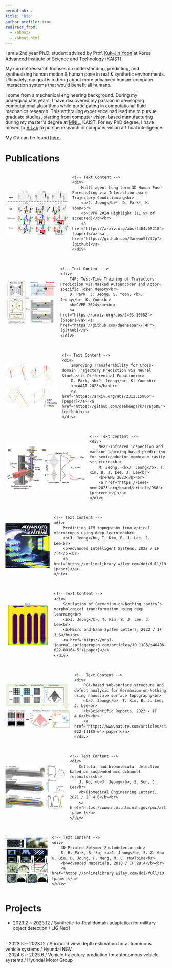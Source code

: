 ```yaml
---
permalink: /
title: "Bio"
author_profile: true
redirect_from: 
  - /about/
  - /about.html
---
```


I am a 2nd year Ph.D. student advised by Prof. [Kuk-Jin Yoon](https://scholar.google.co.kr/citations?user=1NvBj_gAAAAJ&hl=en) at Korea Advanced Institute of Science and Technology (KAIST). 
<br/>

My current research focuses on understanding, predicting, and synthesizing human motion & human pose in real & synthetic environments. Ultimately, my goal is to bring about more advanced human-computer interaction systems that would benefit all humans.
<br/>

I come from a mechanical engineering background. During my undergraduate years, I have discovered my passion in developing computational algorithms while participating in computational fluid mechanics research. This enthralling experience had lead me to pursue graduate studies, starting from computer vision-based manufacturing during my master's degree at [MNIL](https://mnil.kaist.ac.kr/), KAIST. For my PhD degree, I have moved to [VILab](https://vi.kaist.ac.kr/) to pursue research in computer vision artifical intelligence.

My CV can be found [here.](https://github.com/Jaewoo97/jaewoo97.github.io/blob/master/files/Jaewoo_Jeong_CV_240510.pdf)
<br/>

Publications
======
<div style="display: flex; align-items: center;">
    <img src='/images/t2p.png' alt='CVPR 2024 Highlight' width='250' height='140' style="margin-right: 13px;">

    <!-- Text Content -->
    <div>
        Multi-agent Long-term 3D Human Pose Forecasting via Interaction-aware Trajectory Conditioning<br>
        <b>J. Jeong</b>*, D. Park*, K. Yoon<br>
        <b>CVPR 2024 Highlight (11.9% of accepted)</b><br>
        <a href="https://arxiv.org/abs/2404.05218">[paper]</a> <a href="https://github.com/Jaewoo97/t2p">[github]</a>
    </div>
</div>
<br/>
<div style="display: flex; align-items: center;">
    <img src='/images/TTTT.png' alt='CVPR 2024' width='250' height='140' style="margin-right: 13px;">

    <!-- Text Content -->
    <div>
        T4P: Test-Time Training of Trajectory Prediction via Masked Autoencoder and Actor-specific Token Memory<br>
        D. Park, J. Jeong, S. Yoon, <b>J. Jeong</b>, K. Yoon<br>
        <b>CVPR 2024</b><br>
        <a href="https://arxiv.org/abs/2403.10052">[paper]</a> <a href="https://github.com/daeheepark/T4P">[github]</a>
    </div>
</div>
<br/>
<div style="display: flex; align-items: center;">
    <img src='/images/aaai.png' alt='AAAI 2023' width='250' height='140' style="margin-right: 13px;">

    <!-- Text Content -->
    <div>
        Improving Transferability for Cross-domain Trajectory Prediction via Neural Stochastic Differential Equation<br>
        D. Park, <b>J. Jeong</b>, K. Yoon<br>
        <b>AAAI 2023</b><br>
        <a href="https://arxiv.org/abs/2312.15906">[paper]</a> <a href="https://github.com/daeheepark/TrajSDE">[github]</a>
    </div>
</div>
<br/>
<div style="display: flex; align-items: center;">
    <img src='/images/nems.png' alt='NEMS 2023' width='250' height='140' style="margin-right: 13px;">

    <!-- Text Content -->
    <div>
        Near-infrared inspection and machine learning-based prediction for semiconductor membrane cavity structures<br>
        M. Jeong, <b>J. Jeong</b>, T. Kim, B. J. Lee, J. Lee<br>
        <b>NEMS 2023</b><br>
        <a href="https://ieee-nems2023.org/board/article/956">[proceeding]</a>
    </div>
</div>
<br/>
<div style="display: flex; align-items: center;">
    <img src='/images/ais.png' alt='Advanced Intelligent Systems' width='250' height='140' style="margin-right: 13px;">

    <!-- Text Content -->
    <div>
        Predicting AFM topography from optical microscopes using deep-learning<br>
        <b>J. Jeong</b>, T. Kim, B. J. Lee, J. Lee<br>
        <b>Advanced Intelligent Systems, 2022 / IF 7.4</b><br>
        <a href="https://onlinelibrary.wiley.com/doi/full/10.1002/aisy.202200317">[paper]</a>
    </div>
</div>
<br/>
<div style="display: flex; align-items: center;">
    <img src='/images/simulation.gif' alt='Micro and Nano System Letters' width='250' height='140' style="margin-right: 13px;">

    <!-- Text Content -->
    <div>
        Simulation of Germanium-on-Nothing cavity’s morphological transformation using deep learning<br>
        <b>J. Jeong</b>, T. Kim, B. J. Lee, J. Lee<br>
        <b>Micro and Nano System Letters, 2022 / IF 3.6</b><br>
        <a href="https://mnsl-journal.springeropen.com/articles/10.1186/s40486-022-00164-5">[paper]</a>
    </div>
</div>
<br/>
<div style="display: flex; align-items: center;">
    <img src='/images/pca.png' alt='Scientific Reports' width='250' height='140' style="margin-right: 13px;">

    <!-- Text Content -->
    <div>
        PCA-based sub-surface structure and defect analysis for Germanium-on-Nothing using nanoscale surface topography<br>
        <b>J. Jeong</b>, T. Kim, B. J. Lee, J. Lee<br>
        <b>Scientific Reports, 2022 / IF 4.6</b><br>
        <a href="https://www.nature.com/articles/s41598-022-11185-w">[paper]</a>
    </div>
</div>
<br/>
<div style="display: flex; align-items: center;">
    <img src='/images/biomed_2.png' alt='Biomedical Engineering Letters' width='250' height='140' style="margin-right: 13px;">

    <!-- Text Content -->
    <div>
        Cellular and biomolecular detection based on suspended microchannel resonators<br>
        J. Ko, <b>J. Jeong</b>, S. Son, J. Lee<br>
        <b>Biomedical Engineering Letters, 2021 / IF 4.6</b><br>
        <a href="https://www.ncbi.nlm.nih.gov/pmc/articles/PMC8486908/">[paper]</a>
    </div>
</div>
<br/>
<div style="display: flex; align-items: center;">
    <img src='/images/3d_print.jpg' alt='Advanced Materials' width='250' height='140' style="margin-right: 13px;">

    <!-- Text Content -->
    <div>
        3D Printed Polymer Photodetectors<br>
        S. H. Park, R. Su, <b>J. Jeong</b>, S. Z. Guo K. Qiu, D. Joung, F. Meng, M. C. McAlpine<br>
        <b>Advanced Materials, 2018 / IF 29.4</b><br>
        <a href="https://onlinelibrary.wiley.com/doi/full/10.1002/adma.201803980">[paper]</a>
    </div>
</div>

Projects
======
- 2023.2 ~ 2023.12 / Synthetic-to-Real domain adaptation for military object detection / LIG Nex1
<br/>
- 2023.5 ~ 2023.12 / Surround view depth estimation for autonomous vehicle systems / Hyundai NGV
<br/>
- 2024.6 ~ 2025.6 / Vehicle trajectory prediction for autonomous vehicle systems / Hyundai Motor Group 
<br/>